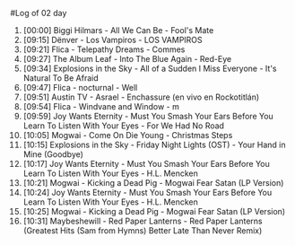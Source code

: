 #Log of 02 day

1. [00:00] Biggi Hilmars - All We Can Be - Fool's Mate
1. [09:15] Dënver - Los Vampiros - LOS VAMPIROS
1. [09:21] Flica - Telepathy Dreams - Commes
1. [09:27] The Album Leaf - Into The Blue Again - Red-Eye
1. [09:34] Explosions in the Sky - All of a Sudden I Miss Everyone - It's Natural To Be Afraid
1. [09:47] Flica - nocturnal - Well
1. [09:51] Austin TV - Asrael - Enchassure (en vivo en Rockotitlán)
1. [09:54] Flica - Windvane and Window - m
1. [09:59] Joy Wants Eternity - Must You Smash Your Ears Before You Learn To Listen With Your Eyes - For We Had No Road
1. [10:05] Mogwai - Come On Die Young - Christmas Steps
1. [10:15] Explosions in the Sky - Friday Night Lights (OST) - Your Hand in Mine (Goodbye)
1. [10:17] Joy Wants Eternity - Must You Smash Your Ears Before You Learn To Listen With Your Eyes - H.L. Mencken
1. [10:21] Mogwai - Kicking a Dead Pig - Mogwai Fear Satan (LP Version)
1. [10:24] Joy Wants Eternity - Must You Smash Your Ears Before You Learn To Listen With Your Eyes - H.L. Mencken
1. [10:25] Mogwai - Kicking a Dead Pig - Mogwai Fear Satan (LP Version)
1. [10:31] Maybeshewill - Red Paper Lanterns - Red Paper Lanterns (Greatest Hits (Sam from Hymns) Better Late Than Never Remix)
